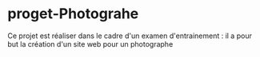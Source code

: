 # proget-Photograhe
Ce projet est réaliser dans le cadre d'un examen d'entrainement : il a pour but la création d'un site web pour un photographe
